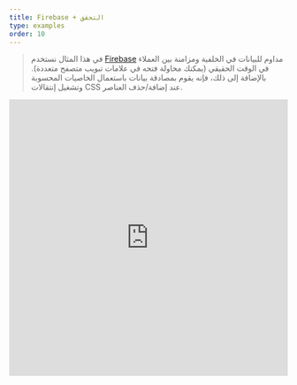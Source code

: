```yaml
---
title: Firebase + التحقق
type: examples
order: 10
---
```


> في هذا المثال نستخدم [Firebase](https://firebase.google.com/) مداوم للبيانات في الخلفية ومزامنة بين العملاء في الوقت الحقيقي (يمكنك محاولة فتحه في علامات تبويب متصفح متعددة). بالإضافة إلى ذلك، فإنه يقوم بمصادقة بيانات باستعمال الخاصيات المحسوبة وتشغيل إنتقالات CSS عند إضافة/حذف العناصر.

<iframe width="100%" height="500" src="https://jsfiddle.net/chrisvfritz/pyLbpzzx/embedded/result,html,js,css" allowfullscreen="allowfullscreen" frameborder="0"></iframe>

